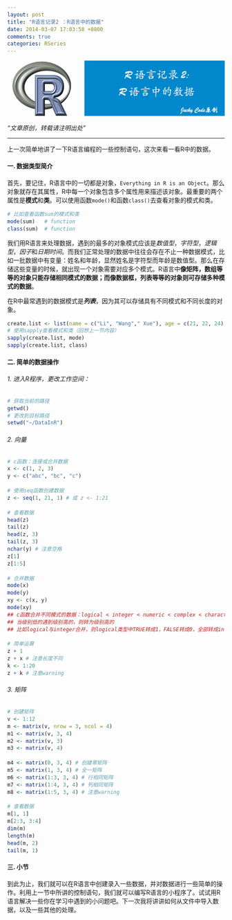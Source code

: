 ```yaml
---
layout: post
title: "R语言记录2 ：R语言中的数据"
date: 2014-03-07 17:03:58 +0800
comments: true
categories: RSeries
---
```


![ariticle 5](/images/article/article5.jpg)
<!-- more -->

*“文章原创，转载请注明出处”*

***

上一次简单地讲了一下R语言编程的一些控制语句，这次来看一看R中的数据。

#### 一. 数据类型简介

首先，要记住，R语言中的一切都是对象，`Everything in R is an Object`。那么对象就存在其属性，R中每一个对象包含多个属性用来描述该对象。最重要的两个属性是**模式**和**类**。可以使用函数`mode()`和函数`class()`去查看对象的模式和类。

``` r datamode https://github.com/JackyCode/RSeries
# 比如查看函数sum的模式和类
mode(sum)	# function
class(sum)	# function
```

我们用R语言来处理数据，遇到的最多的对象模式应该是*数值型*，*字符型*，*逻辑型*，*因子*和*日期时间*。而我们正常处理的数据中往往会存在不止一种数据模式，比如一批数据中有变量：姓名和年龄，显然姓名是字符型而年龄是数值型。那么在存储这些变量的时候，就出现一个对象需要对应多个模式。R语言中**像矩阵，数组等等的对象只能存储相同模式的数据；而像数据框，列表等等的对象则可存储多种模式的数据**。

在R中最常遇到的数据模式是***列表***，因为其可以存储具有不同模式和不同长度的对象。

``` r datamode https://github.com/JackyCode/RSeries
create.list <- list(name = c("Li", "Wang"," Xue"), age = c(21, 22, 24), sex = factor("b", "g", "b"))
# 使用sapply查看模式和类（回想上一节内容）
sapply(create.list, mode)
sapply(create.list, class)
```

#### 二. 简单的数据操作

###### 1. 进入R程序，更改工作空间：

``` r data_manipulation https://github.com/JackyCode/RSeries
# 获取当前的路径
getwd()
# 更改到目标路径
setwd("~/DataInR")
```

###### 2. 向量

``` r  data_manipulation https://github.com/JackyCode/RSeries
# c函数：连接或合并数据
x <- c(1, 2, 3)
y <- c("abc", "bc", "c")

# 使用seq函数创建数据
z <- seq(1, 21, 1) # 或 z <- 1:21

# 查看数据
head(z)
tail(z)
head(z, 3)
tail(z, 3)
nchar(y) # 注意空格
z[1]
z[1:5]

# 合并数据
mode(x)
mode(y)
xy <- c(x, y)
mode(xy)
## c函数合并不同模式的数据：logical < integer < numeric < complex < character < list
## 当级别低的遇到级别高的，则转为级别高的
## 比如logical与integer合并，则logical类型中TRUE转成1，FALSE转成0，全部转成integer

# 简单运算
z + 1
z + x # 注意长度不同
k <- 1:20
z + k # 注意warning
```

###### 3. 矩阵

``` r  data_manipulation https://github.com/JackyCode/RSeries
# 创建矩阵
v <- 1:12
m <- matrix(v, nrow = 3, ncol = 4)
m1 <- matrix(v, 3, 4)
m2 <- matrix(v, 3)
m3 <- matrix(v, 4)

m4 <- matrix(0, 3, 4) # 创建零矩阵
m5 <- matrix(1, 3, 4) # 全一矩阵
m6 <- matrix(1:3, 3, 4) # 行相同矩阵
m7 <- matrix(1:4, 3, 4) # 列相同矩阵
m8 <- matrix(1:5, 3, 4) # 注意warning

# 查看数据
m[1, 1]
m[2:3, 3:4]
dim(m)
length(m)
head(m, 2)
tail(m, 1)
```
#### 三. 小节
到此为止，我们就可以在R语言中创建录入一些数据，并对数据进行一些简单的操作。利用上一节中所讲的控制语句，我们就可以编写R语言的小程序了。试试用R语言解决一些你在学习中遇到的小问题吧。下一次我将讲讲如何从文件中导入数据，以及一些其他的处理。




















